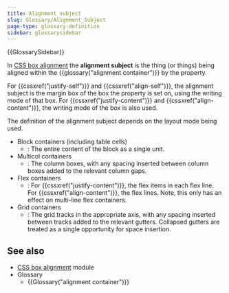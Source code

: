```yaml
---
title: Alignment subject
slug: Glossary/Alignment_Subject
page-type: glossary-definition
sidebar: glossarysidebar
---
```


{{GlossarySidebar}}

In [CSS box alignment](/en-US/docs/Web/CSS/CSS_box_alignment) the **alignment subject** is the thing (or things) being aligned within the {{glossary("alignment container")}} by the property.

For {{cssxref("justify-self")}} and {{cssxref("align-self")}}, the alignment subject is the margin box of the box the property is set on, using the writing mode of that box. For {{cssxref("justify-content")}} and {{cssxref("align-content")}}, the writing mode of the box is also used.

The definition of the alignment subject depends on the layout mode being used.

- Block containers (including table cells)
  - : The entire content of the block as a single unit.
- Multicol containers
  - : The column boxes, with any spacing inserted between column boxes added to the relevant column gaps.
- Flex containers
  - : For {{cssxref("justify-content")}}, the flex items in each flex line. For {{cssxref("align-content")}}, the flex lines. Note, this only has an effect on multi-line flex containers.
- Grid containers
  - : The grid tracks in the appropriate axis, with any spacing inserted between tracks added to the relevant gutters. Collapsed gutters are treated as a single opportunity for space insertion.

## See also

- [CSS box alignment](/en-US/docs/Web/CSS/CSS_box_alignment) module
- Glossary
  - {{Glossary("alignment container")}}
